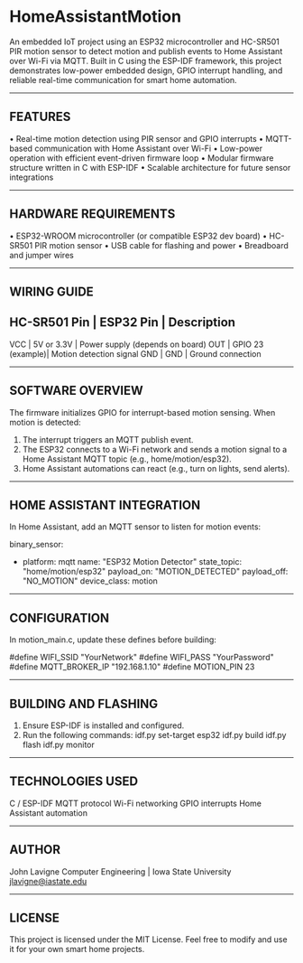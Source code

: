 HomeAssistantMotion
===================

An embedded IoT project using an ESP32 microcontroller and HC-SR501 PIR motion sensor to detect motion and publish events to Home Assistant over Wi-Fi via MQTT. 
Built in C using the ESP-IDF framework, this project demonstrates low-power embedded design, GPIO interrupt handling, and reliable real-time communication for smart home automation.

------------------------------------------------------------
FEATURES
------------------------------------------------------------
• Real-time motion detection using PIR sensor and GPIO interrupts
• MQTT-based communication with Home Assistant over Wi-Fi
• Low-power operation with efficient event-driven firmware loop
• Modular firmware structure written in C with ESP-IDF
• Scalable architecture for future sensor integrations

------------------------------------------------------------
HARDWARE REQUIREMENTS
------------------------------------------------------------
• ESP32-WROOM microcontroller (or compatible ESP32 dev board)
• HC-SR501 PIR motion sensor
• USB cable for flashing and power
• Breadboard and jumper wires

------------------------------------------------------------
WIRING GUIDE
------------------------------------------------------------
HC-SR501 Pin    | ESP32 Pin        | Description
------------------------------------------------------------
VCC             | 5V or 3.3V       | Power supply (depends on board)
OUT             | GPIO 23 (example)| Motion detection signal
GND             | GND              | Ground connection

------------------------------------------------------------
SOFTWARE OVERVIEW
------------------------------------------------------------
The firmware initializes GPIO for interrupt-based motion sensing. When motion is detected:
1. The interrupt triggers an MQTT publish event.
2. The ESP32 connects to a Wi-Fi network and sends a motion signal to a Home Assistant MQTT topic (e.g., home/motion/esp32).
3. Home Assistant automations can react (e.g., turn on lights, send alerts).

------------------------------------------------------------
HOME ASSISTANT INTEGRATION
------------------------------------------------------------
In Home Assistant, add an MQTT sensor to listen for motion events:

binary_sensor:
  - platform: mqtt
    name: "ESP32 Motion Detector"
    state_topic: "home/motion/esp32"
    payload_on: "MOTION_DETECTED"
    payload_off: "NO_MOTION"
    device_class: motion

------------------------------------------------------------
CONFIGURATION
------------------------------------------------------------
In motion_main.c, update these defines before building:

#define WIFI_SSID      "YourNetwork"
#define WIFI_PASS      "YourPassword"
#define MQTT_BROKER_IP "192.168.1.10"
#define MOTION_PIN     23

------------------------------------------------------------
BUILDING AND FLASHING
------------------------------------------------------------
1. Ensure ESP-IDF is installed and configured.
2. Run the following commands:
   idf.py set-target esp32
   idf.py build
   idf.py flash
   idf.py monitor

------------------------------------------------------------
TECHNOLOGIES USED
------------------------------------------------------------
C / ESP-IDF
MQTT protocol
Wi-Fi networking
GPIO interrupts
Home Assistant automation

------------------------------------------------------------
AUTHOR
------------------------------------------------------------
John Lavigne
Computer Engineering | Iowa State University
jlavigne@iastate.edu

------------------------------------------------------------
LICENSE
------------------------------------------------------------
This project is licensed under the MIT License.
Feel free to modify and use it for your own smart home projects.
